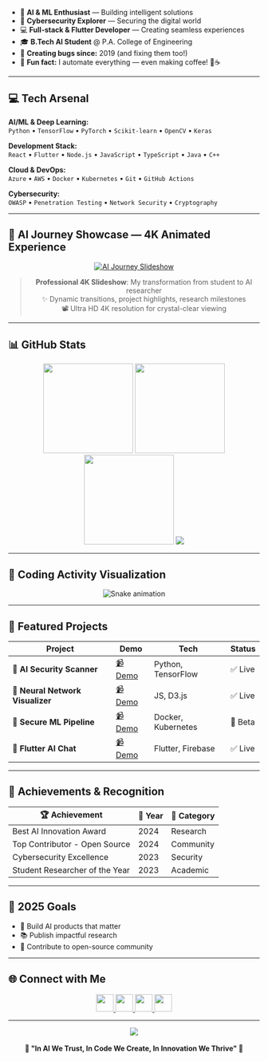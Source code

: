 
- 🧠 **AI & ML Enthusiast** — Building intelligent solutions  
- 🔐 **Cybersecurity Explorer** — Securing the digital world  
- 💻 **Full-stack & Flutter Developer** — Creating seamless experiences  
- 🎓 **B.Tech AI Student** @ P.A. College of Engineering  
- 🐛 **Creating bugs since:** 2019 (and fixing them too!)  
- 🎲 **Fun fact:** I automate everything — even making coffee! 🤖☕

---

## 💻 Tech Arsenal

**AI/ML & Deep Learning:**  
`Python` • `TensorFlow` • `PyTorch` • `Scikit-learn` • `OpenCV` • `Keras`

**Development Stack:**  
`React` • `Flutter` • `Node.js` • `JavaScript` • `TypeScript` • `Java` • `C++`

**Cloud & DevOps:**  
`Azure` • `AWS` • `Docker` • `Kubernetes` • `Git` • `GitHub Actions`

**Cybersecurity:**  
`OWASP` • `Penetration Testing` • `Network Security` • `Cryptography`

---

## 🎥 AI Journey Showcase — 4K Animated Experience

<div align="center">

[![AI Journey Slideshow](https://img.shields.io/badge/🎬%20Watch%20My%20AI%20Journey-4K%20Experience-FF6B6B?style=for-the-badge&logo=youtube&logoColor=white)](https://github.com/savinss/savinss/raw/main/assets/ai-journey-4k.mp4)

> **Professional 4K Slideshow**: My transformation from student to AI researcher  
> ✨ Dynamic transitions, project highlights, research milestones  
> 📽️ Ultra HD 4K resolution for crystal-clear viewing

</div>

---

## 📊 GitHub Stats

<div align="center">
  <img src="https://github-readme-stats.vercel.app/api?username=savin-ss&show_icons=true&theme=radical" height="180" />
  <img src="https://github-readme-stats.vercel.app/api/top-langs?username=savin-ss&layout=compact&theme=radical" height="180" />
  <img src="https://streak-stats.demolab.com?user=savin-ss&theme=radical&hide_border=true" height="180" />
  <img src="https://github-profile-trophy.vercel.app/?username=savin-ss&theme=radical&margin-w=8&margin-h=8" />
</div>

---

## 🐍 Coding Activity Visualization

<div align="center">
  <img src="https://raw.githubusercontent.com/savin-ss/savin-ss/output/snake.svg" alt="Snake animation" />
</div>

---

## 🚀 Featured Projects

| Project | Demo | Tech | Status |
|---------|------|------|--------|
| 🤖 **AI Security Scanner** | [📹 Demo](https://github.com/savinss/ai-security-scanner) | Python, TensorFlow | ✅ Live |
| 🧠 **Neural Network Visualizer** | [📹 Demo](https://github.com/savinss/nn-visualizer) | JS, D3.js | ✅ Live |
| 🔐 **Secure ML Pipeline** | [📹 Demo](https://github.com/savinss/secure-ml) | Docker, Kubernetes | 🚧 Beta |
| 📱 **Flutter AI Chat** | [📹 Demo](https://github.com/savinss/flutter-ai-chat) | Flutter, Firebase | ✅ Live |

---

## 🏅 Achievements & Recognition

| 🏆 Achievement | 📅 Year | 🎯 Category |
|---------------|---------|-------------|
| Best AI Innovation Award | 2024 | Research |
| Top Contributor - Open Source | 2024 | Community |
| Cybersecurity Excellence | 2023 | Security |
| Student Researcher of the Year | 2023 | Academic |

---

## 🎯 2025 Goals

- 🚀 Build AI products that matter  
- 📚 Publish impactful research  
- 🌟 Contribute to open-source community  

---

## 🌐 Connect with Me

<div align="center">
  <a href="https://linkedin.com/in/savin-s-s" target="_blank">
    <img src="https://img.shields.io/badge/LinkedIn-0077B5?style=for-the-badge&logo=linkedin&logoColor=white" height="35" />
  </a>
  <a href="mailto:savinsreenu588@gmail.com">
    <img src="https://img.shields.io/badge/Email-D14836?style=for-the-badge&logo=gmail&logoColor=white" height="35" />
  </a>
  <a href="https://twitter.com/savin_cyberai">
    <img src="https://img.shields.io/badge/Twitter-1DA1F2?style=for-the-badge&logo=twitter&logoColor=white" height="35" />
  </a>
  <a href="https://www.youtube.com/@savintechhacks">
    <img src="https://img.shields.io/badge/YouTube-FF0000?style=for-the-badge&logo=youtube&logoColor=white" height="35" />
  </a>
</div>

---

<div align="center">
  <img src="https://komarev.com/ghpvc/?username=savin-ss&style=for-the-badge&color=blueviolet" />
  <br><br>
  <b>🌟 "In AI We Trust, In Code We Create, In Innovation We Thrive" 🌟</b>
</div>
